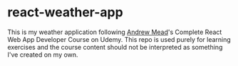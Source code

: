 # react-weather-app
This is my weather application following [Andrew Mead](http://www.mead.io/)'s Complete React Web App Developer Course on Udemy. This repo is used purely for learning exercises and the course content should not be interpreted as something I've created on my own.
